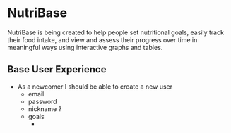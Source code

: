 # NutriBase
NutriBase is being created to help people set nutritional goals, easily track their food intake, and view and assess their progress over time in meaningful ways using interactive graphs and tables.

## Base User Experience
* As a newcomer I should be able to create a new user
  - email
  - password
  - nickname ?
  - goals
    - <each metric> <each metric polarity>
